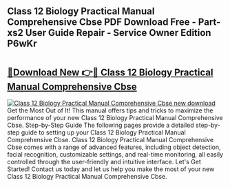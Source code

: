 ## Class 12 Biology Practical Manual Comprehensive Cbse PDF Download Free - Part-xs2 User Guide Repair - Service Owner Edition P6wKr

# <h2><a href="http://bc87802.oget.top/?id=Class+12+Biology+Practical+Manual+Comprehensive+Cbse">🔗Download New 👉🔴 Class 12 Biology Practical Manual Comprehensive Cbse</a></h2>

[![Class 12 Biology Practical Manual Comprehensive Cbse new download](https://i.imgur.com/5g1atiW.png)](http://bc87802.oget.top/?id=Class+12+Biology+Practical+Manual+Comprehensive+Cbse)
Get the Most Out of It! This manual offers tips and tricks to maximize the performance of your new Class 12 Biology Practical Manual Comprehensive Cbse. Step-by-Step Guide The following pages provide a detailed step-by-step guide to setting up your Class 12 Biology Practical Manual Comprehensive Cbse. Class 12 Biology Practical Manual Comprehensive Cbse comes with a range of advanced features, including object detection, facial recognition, customizable settings, and real-time monitoring, all easily controlled through the user-friendly and intuitive interface. Let's Get Started! Contact us today and let us help you make the most of your new Class 12 Biology Practical Manual Comprehensive Cbse.
